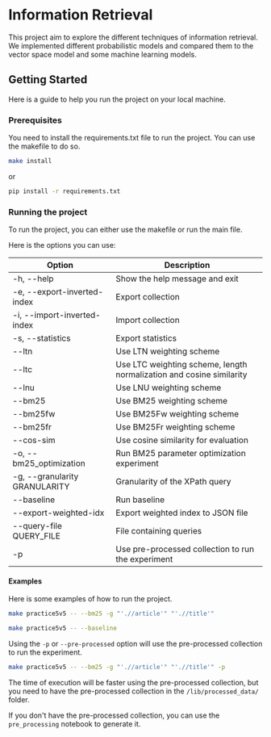 # Information Retrieval

This project aim to explore the different techniques of information retrieval. We implemented different probabilistic models and compared them to the vector space model and some machine learning models.

## Getting Started

Here is a guide to help you run the project on your local machine.

### Prerequisites

You need to install the requirements.txt file to run the project. You can use the makefile to do so.

```bash
make install
```

or

```bash
pip install -r requirements.txt
```

### Running the project

To run the project, you can either use the makefile or run the main file.

Here is the options you can use:

| Option                     | Description                                     |
|----------------------------|-------------------------------------------------|
| -h, --help                 | Show the help message and exit                  |
| -e, --export-inverted-index| Export collection                               |
| -i, --import-inverted-index| Import collection                               |
| -s, --statistics           | Export statistics                               |
| --ltn                       | Use LTN weighting scheme                         |
| --ltc                       | Use LTC weighting scheme, length normalization and cosine similarity |
| --lnu                       | Use LNU weighting scheme                         |
| --bm25                      | Use BM25 weighting scheme                        |
| --bm25fw                    | Use BM25Fw weighting scheme                      |
| --bm25fr                    | Use BM25Fr weighting scheme                      |
| --cos-sim                   | Use cosine similarity for evaluation             |
| -o, --bm25_optimization     | Run BM25 parameter optimization experiment       |
| -g, --granularity GRANULARITY | Granularity of the XPath query                  |
| --baseline                  | Run baseline                                    |
| --export-weighted-idx       | Export weighted index to JSON file               |
| --query-file QUERY_FILE     | File containing queries                          |
| -p   | Use pre-processed collection to run the experiment                        |


#### Examples

Here is some examples of how to run the project.

```bash
make practice5v5 -- --bm25 -g "'.//article'" "'.//title'"

make practice5v5 -- --baseline
```

Using the ```-p``` or ```--pre-processed``` option will use the pre-processed collection to run the experiment.

```bash
make practice5v5 -- --bm25 -g "'.//article'" "'.//title'" -p
```
The time of execution will be faster using the pre-processed collection, but you need to have the pre-processed collection in the ````/lib/processed_data/```` folder.	

If you don't have the pre-processed collection, you can use the ```pre_processing``` notebook to generate it.